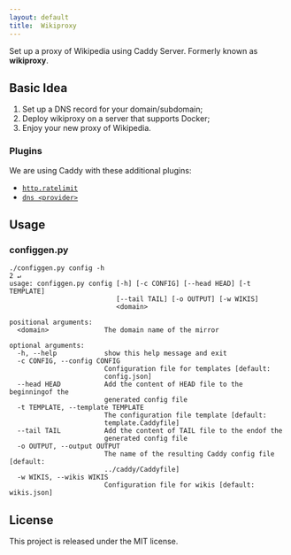 ```yaml
---
layout: default
title:  Wikiproxy
---
```


Set up a proxy of Wikipedia using Caddy Server. Formerly known as **wikiproxy**.

## Basic Idea

1. Set up a DNS record for your domain/subdomain;
2. Deploy wikiproxy on a server that supports Docker;
3. Enjoy your new proxy of Wikipedia.

### Plugins

We are using Caddy with these additional plugins:
* [`http.ratelimit`](https://caddyserver.com/docs/http.ratelimit)
* [`dns <provider>`](https://caddyserver.com/docs/tls.dns.ovh)


## Usage

### configgen.py

```text
./configgen.py config -h                                                                                                                                                               2 ↵
usage: configgen.py config [-h] [-c CONFIG] [--head HEAD] [-t TEMPLATE]
                           [--tail TAIL] [-o OUTPUT] [-w WIKIS]
                           <domain>

positional arguments:
  <domain>              The domain name of the mirror

optional arguments:
  -h, --help            show this help message and exit
  -c CONFIG, --config CONFIG
                        Configuration file for templates [default:
                        config.json]
  --head HEAD           Add the content of HEAD file to the beginningof the
                        generated config file
  -t TEMPLATE, --template TEMPLATE
                        The configuration file template [default:
                        template.Caddyfile]
  --tail TAIL           Add the content of TAIL file to the endof the
                        generated config file
  -o OUTPUT, --output OUTPUT
                        The name of the resulting Caddy config file [default:
                        ../caddy/Caddyfile]
  -w WIKIS, --wikis WIKIS
                        Configuration file for wikis [default: wikis.json]
```

## License

This project is released under the MIT license.